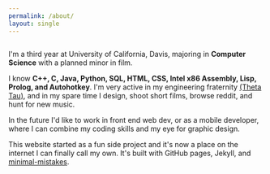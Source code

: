 ```yaml
---
permalink: /about/
layout: single
---
```

<!-- > "If I'm going to sit behind a computer screen all day, I might as well make it my career".  
> <cite>me, in 6th grade, after hitting level 100 in Runescape.</cite>
 -->
<figure style="width: 70%">
  <img src="{{ site.url }}{{ site.baseurl }}/assets/images/about.jpg" alt="">
</figure> 

<!-- {% include figure image_path="/assets/images/about.jpg" %} -->

I'm a third year at University of California, Davis, majoring in **Computer Science** with a planned minor in film.  

I know **C++, C, Java, Python, SQL, HTML, CSS, Intel x86 Assembly, Lisp, Prolog, and Autohotkey**. I'm very active in my engineering fraternity [(Theta Tau)](http://www.davisthetatau.com/), and in my spare time I design, shoot short films, browse reddit, and hunt for new music.

In the future I'd like to work in front end web dev, or as a mobile developer, where I can combine my coding skills and my eye for graphic design.


This website started as a fun side project and it's now a place on the internet I can finally call my own. It's built with GitHub pages, Jekyll, and [minimal-mistakes](https://github.com/mmistakes/minimal-mistakes).  